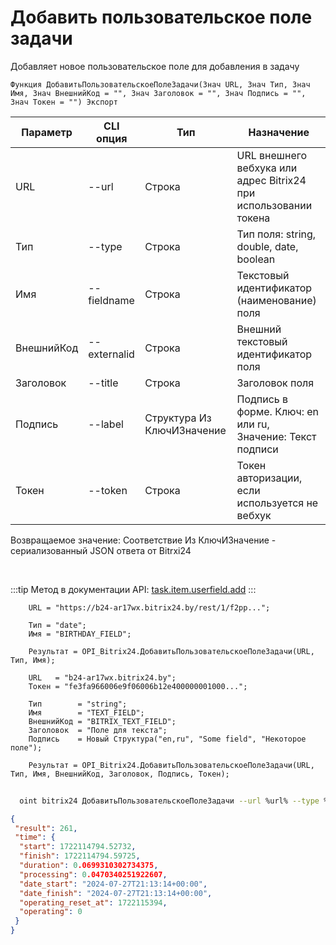 ﻿---
sidebar_position: 2
---

# Добавить пользовательское поле задачи
 Добавляет новое пользовательское поле для добавления в задачу



`Функция ДобавитьПользовательскоеПолеЗадачи(Знач URL, Знач Тип, Знач Имя, Знач ВнешнийКод = "", Знач Заголовок = "", Знач Подпись = "", Знач Токен = "") Экспорт`

  | Параметр | CLI опция | Тип | Назначение |
  |-|-|-|-|
  | URL | --url | Строка | URL внешнего вебхука или адрес Bitrix24 при использовании токена |
  | Тип | --type | Строка | Тип поля: string, double, date, boolean |
  | Имя | --fieldname | Строка | Текстовый идентификатор (наименование) поля |
  | ВнешнийКод | --externalid | Строка | Внешний текстовый идентификатор поля |
  | Заголовок | --title | Строка | Заголовок поля |
  | Подпись | --label | Структура Из КлючИЗначение | Подпись в форме. Ключ: en или ru, Значение: Текст подписи |
  | Токен | --token | Строка | Токен авторизации, если используется не вебхук |

  
  Возвращаемое значение:   Соответствие Из КлючИЗначение - сериализованный JSON ответа от Bitrxi24

<br/>

:::tip
Метод в документации API: [task.item.userfield.add](https://dev.1c-bitrix.ru/rest_help/tasks/task/userfield/add.php)
:::
<br/>


```bsl title="Пример кода"
    URL = "https://b24-ar17wx.bitrix24.by/rest/1/f2pp...";

    Тип = "date";
    Имя = "BIRTHDAY_FIELD";

    Результат = OPI_Bitrix24.ДобавитьПользовательскоеПолеЗадачи(URL, Тип, Имя);

    URL   = "b24-ar17wx.bitrix24.by";
    Токен = "fe3fa966006e9f06006b12e400000001000...";

    Тип        = "string";
    Имя        = "TEXT_FIELD";
    ВнешнийКод = "BITRIX_TEXT_FIELD";
    Заголовок  = "Поле для текста";
    Подпись    = Новый Структура("en,ru", "Some field", "Некоторое поле");

    Результат = OPI_Bitrix24.ДобавитьПользовательскоеПолеЗадачи(URL, Тип, Имя, ВнешнийКод, Заголовок, Подпись, Токен);
```



```sh title="Пример команды CLI"
    
  oint bitrix24 ДобавитьПользовательскоеПолеЗадачи --url %url% --type %type% --fieldname %fieldname% --externalid %externalid% --title %title% --label %label% --token %token%

```

```json title="Результат"
{
 "result": 261,
 "time": {
  "start": 1722114794.52732,
  "finish": 1722114794.59725,
  "duration": 0.0699310302734375,
  "processing": 0.0470340251922607,
  "date_start": "2024-07-27T21:13:14+00:00",
  "date_finish": "2024-07-27T21:13:14+00:00",
  "operating_reset_at": 1722115394,
  "operating": 0
 }
}
```
